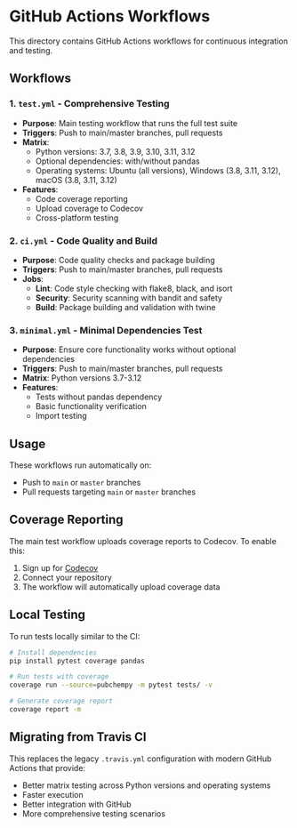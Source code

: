 # GitHub Actions Workflows

This directory contains GitHub Actions workflows for continuous integration and testing.

## Workflows

### 1. `test.yml` - Comprehensive Testing
- **Purpose**: Main testing workflow that runs the full test suite
- **Triggers**: Push to main/master branches, pull requests
- **Matrix**: 
  - Python versions: 3.7, 3.8, 3.9, 3.10, 3.11, 3.12
  - Optional dependencies: with/without pandas
  - Operating systems: Ubuntu (all versions), Windows (3.8, 3.11, 3.12), macOS (3.8, 3.11, 3.12)
- **Features**:
  - Code coverage reporting
  - Upload coverage to Codecov
  - Cross-platform testing

### 2. `ci.yml` - Code Quality and Build
- **Purpose**: Code quality checks and package building
- **Triggers**: Push to main/master branches, pull requests
- **Jobs**:
  - **Lint**: Code style checking with flake8, black, and isort
  - **Security**: Security scanning with bandit and safety
  - **Build**: Package building and validation with twine

### 3. `minimal.yml` - Minimal Dependencies Test
- **Purpose**: Ensure core functionality works without optional dependencies
- **Triggers**: Push to main/master branches, pull requests
- **Matrix**: Python versions 3.7-3.12
- **Features**:
  - Tests without pandas dependency
  - Basic functionality verification
  - Import testing

## Usage

These workflows run automatically on:
- Push to `main` or `master` branches
- Pull requests targeting `main` or `master` branches

## Coverage Reporting

The main test workflow uploads coverage reports to Codecov. To enable this:
1. Sign up for [Codecov](https://codecov.io/)
2. Connect your repository
3. The workflow will automatically upload coverage data

## Local Testing

To run tests locally similar to the CI:

```bash
# Install dependencies
pip install pytest coverage pandas

# Run tests with coverage
coverage run --source=pubchempy -m pytest tests/ -v

# Generate coverage report
coverage report -m
```

## Migrating from Travis CI

This replaces the legacy `.travis.yml` configuration with modern GitHub Actions that provide:
- Better matrix testing across Python versions and operating systems
- Faster execution
- Better integration with GitHub
- More comprehensive testing scenarios 
